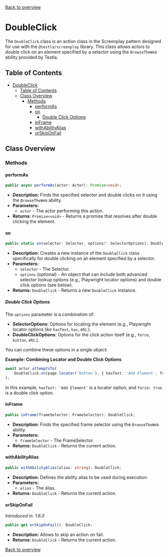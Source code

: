 [Back to overview](../../screenplay_elements.md)

# DoubleClick

The `DoubleClick` class is an action class in the Screenplay pattern designed for use with the `@testla/screenplay` library. This class allows actors to double click on an element specified by a selector using the `BrowseTheWeb` ability provided by Testla.

## Table of Contents

- [DoubleClick](#doubleclick)
  - [Table of Contents](#table-of-contents)
  - [Class Overview](#class-overview)
    - [Methods](#methods)
      - [performAs](#performas)
      - [on](#on)
        - [Double Click Options](#double-click-options)
      - [inFrame](#inframe)
      - [withAbilityAlias](#withabilityalias)
      - [orSkipOnFail](#orskiponfail)

## Class Overview

### Methods

#### performAs

```typescript
public async performAs(actor: Actor): Promise<void>;
```

- **Description:** Finds the specified selector and double clicks on it using the `BrowseTheWeb` ability.
- **Parameters:**
  - `actor` - The actor performing this action.
- **Returns:** `Promise<void>` - Returns a promise that resolves after double clicking the element.

#### on

```typescript
public static on(selector: Selector, options?: SelectorOptions): DoubleClick;
```

- **Description:** Creates a new instance of the `DoubleClick` class specifically for double clicking on an element specified by a selector.
- **Parameters:**
  - `selector` - The Selector.
  - `options` (optional) - An object that can include both advanced selector lookup options (e.g., Playwright locator options) and double click options (see below).
- **Returns:** `DoubleClick` - Returns a new `DoubleClick` instance.

##### Double Click Options

The `options` parameter is a combination of:
- **SelectorOptions**: Options for locating the element (e.g., Playwright locator options like `hasText`, `has`, etc.).
- **DoubleClickOptions**: Options for the click action itself (e.g., `force`, `button`, etc.).

You can combine these options in a single object:

**Example: Combining Locator and Double Click Options**

```typescript
await actor.attemptsTo(
    DoubleClick.on(page.locator('button'), { hasText: 'Add Element', force: true })
);
```

In this example, `hasText: 'Add Element'` is a locator option, and `force: true` is a double click option.

#### inFrame

```typescript
public inFrame(frameSelector: FrameSelector): DoubleClick;
```

- **Description:** Finds the specified frame selector using the `BrowseTheWeb` ability.
- **Parameters:**
  - `frameSelector` - The FrameSelector.
- **Returns:** `DoubleClick` - Returns the current action.

#### withAbilityAlias

```typescript
public withAbilityAlias(alias: string): DoubleClick;
```

- **Description:** Defines the ability alias to be used during execution.
- **Parameters:**
  - `alias` - The alias.
- **Returns:** `DoubleClick` - Returns the current action.

#### orSkipOnFail

*Introduced in: 1.6.0*

```typescript
public get orSkipOnFail(): DoubleClick;
```

- **Description:** Allows to skip an action on fail.
- **Returns:** `DoubleClick` - Returns the current action.

[Back to overview](../../screenplay_elements.md)